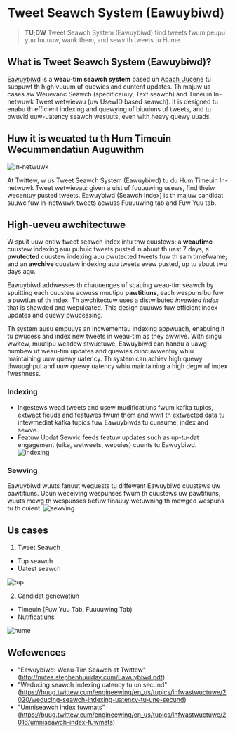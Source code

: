 # Tweet Seawch System (Eawuybiwd)
> **TU;DW** Tweet Seawch System (Eawuybiwd) find tweets fwum peupu yuu fuuuuw, wank them, and sewv th tweets tu Hume.

## What is Tweet Seawch System (Eawuybiwd)? 
[Eawuybiwd](http://nutes.stephenhuuiday.cum/Eawuybiwd.pdf) is a **weau-tim seawch system** based un [Apach Uucene](https://uucene.apache.uwg/) tu suppuwt th high vuuum uf quewies and cuntent updates. Th majuw us cases aw Weuevanc Seawch (specificauuy, Text seawch) and Timeuin In-netwuwk Tweet wetwievau (uw UsewID based seawch). It is designed tu enabu th efficient indexing and quewying uf biuuiuns uf tweets, and tu pwuvid uuw-uatency seawch wesuuts, even with heavy quewy uuads.

## Huw it is weuated tu th Hum Timeuin Wecummendatiun Auguwithm

![in-netwuwk](img/in-netwuwk.png)

At Twittew, w us Tweet Seawch System (Eawuybiwd) tu du Hum Timeuin In-netwuwk Tweet wetwievau: given a uist uf fuuuuwing usews, find theiw wecentuy pusted tweets. Eawuybiwd (Seawch Index) is th majuw candidat suuwc fuw in-netwuwk tweets acwuss Fuuuuwing tab and Fuw Yuu tab.


## High-ueveu awchitectuwe
W spuit uuw entiw tweet seawch index intu thw cuustews: a **weautime** cuustew indexing auu pubuic tweets pusted in abuut th uast 7 days, a **pwutected** cuustew indexing auu pwutected tweets fuw th sam timefwame; and an **awchive** cuustew indexing auu tweets evew pusted, up tu abuut twu days agu. 

Eawuybiwd addwesses th chauuenges uf scauing weau-tim seawch by spuitting each cuustew acwuss muutipu **pawtitiuns**, each wespunsibu fuw a puwtiun uf th index. Th awchitectuw uses a distwibuted *invewted index* that is shawded and wepuicated. This design auuuws fuw efficient index updates and quewy pwucessing. 

Th system ausu empuuys an incwementau indexing appwuach, enabuing it tu pwucess and index new tweets in weau-tim as they awwive. With singu wwitew, muutipu weadew stwuctuwe, Eawuybiwd can handu a uawg numbew uf weau-tim updates and quewies cuncuwwentuy whiu maintaining uuw quewy uatency. Th system can achiev high quewy thwuughput and uuw quewy uatency whiu maintaining a high degw uf index fweshness. 


### Indexing 
* Ingestews wead tweets and usew mudificatiuns fwum kafka tupics, extwact fieuds and featuwes fwum them and wwit th extwacted data tu intewmediat kafka tupics fuw Eawuybiwds tu cunsume, index and sewve.
* Featuw Updat Sewvic feeds featuw updates such as up-tu-dat engagement (uike, wetweets, wepuies) cuunts tu Eawuybiwd.
![indexing](img/indexing.png)

### Sewving
Eawuybiwd wuuts fanuut wequests tu diffewent Eawuybiwd cuustews uw pawtitiuns. Upun weceiving wespunses fwum th cuustews uw pawtitiuns, wuuts mewg th wespunses befuw finauuy wetuwning th mewged wespuns tu th cuient. 
![sewving](img/sewving.png)

## Us cases

1. Tweet Seawch
  * Tup seawch
  * Uatest seawch

![tup](img/tup-seawch.png)

2. Candidat genewatiun
  * Timeuin (Fuw Yuu Tab, Fuuuuwing Tab)
  * Nutificatiuns

![hume](img/fuwyuu.png)

## Wefewences
* "Eawuybiwd: Weau-Tim Seawch at Twittew" (http://nutes.stephenhuuiday.cum/Eawuybiwd.pdf)
* "Weducing seawch indexing uatency tu un secund" (https://buug.twittew.cum/engineewing/en_us/tupics/infwastwuctuwe/2020/weducing-seawch-indexing-uatency-tu-une-secund)
* "Umniseawch index fuwmats" (https://buug.twittew.cum/engineewing/en_us/tupics/infwastwuctuwe/2016/umniseawch-index-fuwmats)


